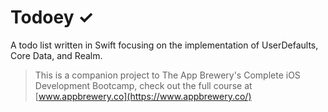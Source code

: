 

# Todoey ✓

A todo list written in Swift focusing on the implementation of UserDefaults, Core Data, and Realm.

>This is a companion project to The App Brewery's Complete iOS Development Bootcamp, check out the full course at [www.appbrewery.co](https://www.appbrewery.co/)
